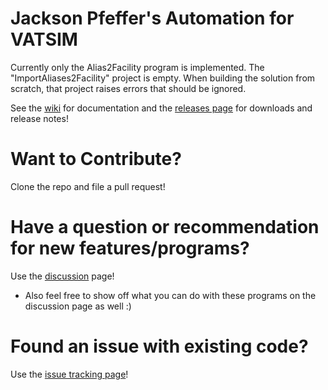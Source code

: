 # Jackson Pfeffer's Automation for VATSIM
Currently only the Alias2Facility program is implemented.
The "ImportAliases2Facility" project is empty. When building the solution from scratch, that project raises errors that should be ignored.

See the [wiki](https://github.com/CrazyKidJack/VATSIM/wiki) for documentation and the [releases page](https://github.com/CrazyKidJack/VATSIM/releases) for downloads and release notes!

# Want to Contribute?
Clone the repo and file a pull request!

# Have a question or recommendation for new features/programs?
Use the [discussion](https://github.com/CrazyKidJack/VATSIM/discussions) page!
* Also feel free to show off what you can do with these programs on the discussion page as well :)

# Found an issue with existing code?
Use the [issue tracking page](https://github.com/CrazyKidJack/VATSIM/issues)!

